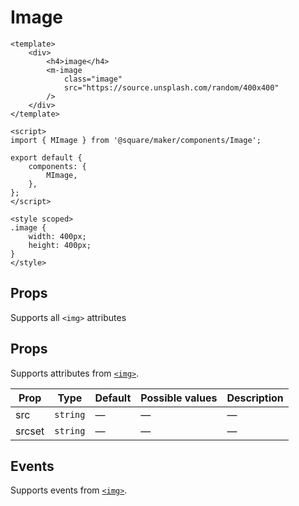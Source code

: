# Image

```vue
<template>
	<div>
		<h4>image</h4>
		<m-image
			class="image"
			src="https://source.unsplash.com/random/400x400"
		/>
	</div>
</template>

<script>
import { MImage } from '@square/maker/components/Image';

export default {
	components: {
		MImage,
	},
};
</script>

<style scoped>
.image {
	width: 400px;
	height: 400px;
}
</style>
```

## Props
Supports all `<img>` attributes

<!-- api-tables:start -->
## Props

Supports attributes from [`<img>`](https://developer.mozilla.org/en-US/docs/Web/HTML/Element/img).

| Prop   | Type     | Default | Possible values | Description |
| ------ | -------- | ------- | --------------- | ----------- |
| src    | `string` | —       | —               | —           |
| srcset | `string` | —       | —               | —           |


## Events

Supports events from [`<img>`](https://developer.mozilla.org/en-US/docs/Web/HTML/Element/img).
<!-- api-tables:end -->
